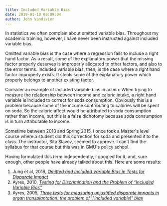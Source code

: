 ```yaml
---
title: Included Variable Bias
date: 2019-01-10 09:09:04
author: John Vandivier
---
```




<!-- wp:paragraph -->
<p>In statistics we often complain about omitted variable bias. Throughout my academic training, however, I have never been instructed against included variable bias.</p>
<!-- /wp:paragraph -->

<!-- wp:paragraph -->
<p>Omitted variable bias is the case where a regression fails to include a right hand factor. As a result, some of the explanatory power that the missing factor properly deserves is improperly allocated to other factors, and also to the error terms. Included variable bias, then, is the case where a right hand factor improperly exists. It steals some of the explanatory power which properly belongs to another existing factor.</p>
<!-- /wp:paragraph -->

<!-- wp:paragraph -->
<p>Consider an example of included variable bias in action. When trying to measure the relationship between income and caloric intake, a right hand variable is included to correct for soda consumption. Obviously this is a problem because some of the income contributing to calories will be spent on soda. So the caloric affect would be attributed to soda consumption rather than income, but this is a false dichotomy because soda consumption is in turn attributable to income.</p>
<!-- /wp:paragraph -->

<!-- wp:paragraph -->
<p>Sometime between 2013 and Spring 2015, I once took a Master's level course where a student did this correction for soda and presented it to the class. The instructor, Sita Slavov, seemed to approve. I can't find the syllabus for that course but this was in GMU's policy school.</p>
<!-- /wp:paragraph -->

<!-- wp:paragraph -->
<p>Having formulated this term independently, I googled for it, and, sure enough, other people have already talked about this. Here are some results:</p>
<!-- /wp:paragraph -->

<!-- wp:list {\"ordered\":true} -->
<ol><li>Jung et al, 2018, <em><a href=\"https://5harad.com/papers/included-variable-bias.pdf\">Omitted and Included Variable Bias in Tests for Disparate Impact</a></em></li><li>Ayres, 2010, <em><a href=\"https://www.law.upenn.edu/live/files/1138-ayresincludedvariablebiaspdf\">Testing for Discrimination and the Problem of “Included Variable Bias”</a></em></li><li>Ayres, 2005, <em><a href=\"https://www.ncbi.nlm.nih.gov/pubmed/15842088\">Three tests for measuring unjustified disparate impacts in organ transplantation: the problem of \"included variable\" bias</a></em></li></ol>
<!-- /wp:list -->
